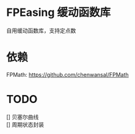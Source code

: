 # FPEasing 缓动函数库
自用缓动函数库，支持定点数

# 依赖
FPMath: https://github.com/chenwansal/FPMath

# TODO
[] 贝塞尔曲线  
[] 周期状态封装
